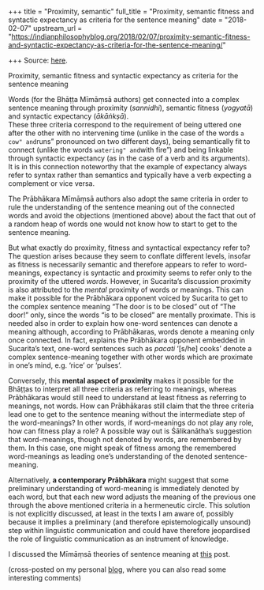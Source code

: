 +++
title = "Proximity, semantic"
full_title = "Proximity, semantic fitness and syntactic expectancy as criteria for the sentence meaning"
date = "2018-02-07"
upstream_url = "https://indianphilosophyblog.org/2018/02/07/proximity-semantic-fitness-and-syntactic-expectancy-as-criteria-for-the-sentence-meaning/"

+++
Source: [here](https://indianphilosophyblog.org/2018/02/07/proximity-semantic-fitness-and-syntactic-expectancy-as-criteria-for-the-sentence-meaning/).

Proximity, semantic fitness and syntactic expectancy as criteria for the sentence meaning

Words (for the Bhāṭṭa Mīmāṃsā authors) get connected into a complex
sentence meaning through proximity (*sannidhi*), semantic fitness
(*yogyatā*) and syntactic expectancy (*ākāṅkṣā*).  
These three criteria correspond to the requirement of being uttered one
after the other with no intervening time (unlike in the case of the
words `a cow" and`runs” pronounced on two different days), being
semantically fit to connect (unlike the words `watering" and`with fire”)
and being linkable through syntactic expectancy (as in the case of a
verb and its arguments).  
It is in this connection noteworthy that the example of expectancy
always refer to syntax rather than semantics and typically have a verb
expecting a complement or vice versa.

The Prābhākara Mīmāṃsā authors also adopt the same criteria in order to
rule the understanding of the sentence meaning out of the connected
words and avoid the objections (mentioned above) about the fact that out
of a random heap of words one would not know how to start to get to the
sentence meaning.

But what exactly do proximity, fitness and syntactical expectancy refer
to? The question arises because they seem to conflate different levels,
insofar as fitness is necessarily semantic and therefore appears to
refer to word-meanings, expectancy is syntactic and proximity seems to
refer only to the proximity of the uttered *words*. However, in
Sucarita’s discussion proximity is also attributed to the *mental*
proximity of words or meanings. This can make it possible for the
Prābhākara opponent voiced by Sucarita to get to the complex sentence
meaning “The door is to be closed” out of “The door!” only, since the
words “is to be closed” are mentally proximate. This is needed also in
order to explain how one-word sentences can denote a meaning although,
according to Prābhākaras, words denote a meaning only once connected. In
fact, explains the Prābhākara opponent embedded in Sucarita’s text,
one-word sentences such as *pacati* ‘\[s/he\] cooks’ denote a complex
sentence-meaning together with other words which are proximate in one’s
mind, e.g. ‘rice’ or ‘pulses’.

Conversely, this **mental aspect of proximity** makes it possible for
the Bhāṭṭas to interpret all three criteria as referring to meanings,
whereas Prābhākaras would still need to understand at least fitness as
referring to meanings, not words. How can Prābhākaras still claim that
the three criteria lead one to get to the sentence meaning without the
intermediate step of the word-meanings? In other words, if word-meanings
do not play any role, how can fitness play a role? A possible way out is
Śālikanātha’s suggestion that word-meanings, though not denoted by
words, are remembered by them. In this case, one might speak of fitness
among the remembered word-meanings as leading one’s understanding of the
denoted sentence-meaning.

Alternatively, **a contemporary Prābhākara** might suggest that some
preliminary understanding of word-meaning is immediately denoted by each
word, but that each new word adjusts the meaning of the previous one
through the above mentioned criteria in a hermeneutic circle. This
solution is not explicitly discussed, at least in the texts I am aware
of, possibly because it implies a preliminary (and therefore
epistemologically unsound) step within linguistic communication and
could have therefore jeopardised the role of linguistic communication as
an instrument of knowledge.

I discussed the Mīmāṃsā theories of sentence meaning at
[this](http://indianphilosophyblog.org/2017/11/28/meanings-of-words-and-sentences-in-mimam%cc%a3sa/)
post.

(cross-posted on my personal [blog](http://elisafreschi.com), where you
can also read some interesting comments)
